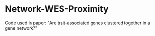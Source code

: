 # Network-WES-Proximity
Code used in paper: "Are trait-associated genes clustered together in a gene network?"
